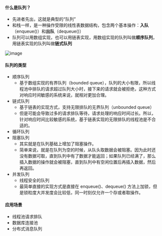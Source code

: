 #### 什么是队列？

- 先进者先出，这就是典型的“队列”
- 和栈一样，是一种操作受限的线性表数据结构，包含两个基本操作：**入队**（enqueue()）和**出队**（dequeue()）
- 队列可以用数组实现，也可以用链表实现，用数组实现的队列叫做**顺序队列**，用链表实现的队列叫做**链式队列**

![image](https://cdn.jsdelivr.net/gh/staticImages/img@v1/coding/algorithm/queue.png)

#### 队列的类型

- 顺序队列
  - 基于数组实现的有界队列（bounded queue），队列的大小有限，所以线程池中排队的请求超过队列大小时，接下来的请求就会被拒绝，这种方式对响应时间敏感的系统来说，就相对更加合理。
- 链式队列
  - 基于链表的实现方式，支持无限排队的无界队列（unbounded queue）
  - 但是可能会导致过多的请求排队等待，请求处理的响应时间过长。所以，针对响应时间比较敏感的系统，基于链表实现的无限排队的线程池是不合适的。
- 循环队列
- 阻塞队列
  - 其实就是在队列基础上增加了阻塞操作。
  - 简单来说，就是在队列为空的时候，从队头取数据会被阻塞。因为此时还没有数据可取，直到队列中有了数据才能返回；如果队列已经满了，那么插入数据的操作就会被阻塞，直到队列中有空闲位置后再插入数据，然后再返回。
- 并发队列
  - 线程安全的队列
  - 最简单直接的实现方式是直接在 enqueue()、dequeue() 方法上加锁，但是锁粒度大并发度会比较低，同一时刻仅允许一个存或者取操作。

#### 应用场景

 - 线程池请求排队
 - 数据库连接池
 - 分布式消息队列
